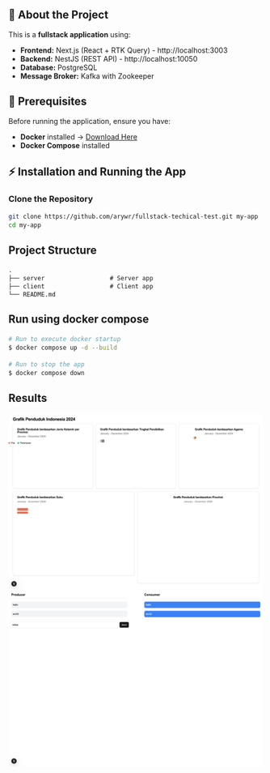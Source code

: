 ## 📖 About the Project

This is a **fullstack application** using:

- **Frontend:** Next.js (React + RTK Query) - http://localhost:3003
- **Backend:** NestJS (REST API) - http://localhost:10050
- **Database:** PostgreSQL
- **Message Broker:** Kafka with Zookeeper

## 📌 Prerequisites

Before running the application, ensure you have:

- **Docker** installed → [Download Here](https://www.docker.com/get-started)
- **Docker Compose** installed

## ⚡ Installation and Running the App

### Clone the Repository

```sh
git clone https://github.com/arywr/fullstack-techical-test.git my-app
cd my-app
```

## Project Structure

    .
    ├── server                  # Server app
    ├── client                  # Client app
    └── README.md

## Run using docker compose

```bash
# Run to execute docker startup
$ docker compose up -d --build

# Run to stop the app
$ docker compose down
```

## Results

![Indonesian Statistic 2024](statistics.png)
![Simple Pub Sub](kafka.png)
